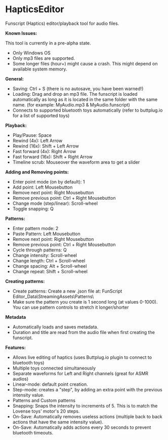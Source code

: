 # HapticsEditor
Funscript (Haptics) editor/playback tool for audio files.

**Known Issues:**

This tool is currently in a pre-alpha state. 
- Only Windows OS
- Only mp3 files are supported. 
- Some longer files (hour+) might cause a crash. This might depend on available system memory.

**General:**
- Saving: Ctrl + S (there is no autosave, you have been warned!)
- Loading: Drag and drop an mp3 file. The funscript is loaded automatically as long as it is located in the same folder with the same name. (for example: MyAudio.mp3 & MyAudio.funscript)
- Connects to supported bluetooth toys automatically (refer to buttplug.io for a list of supported toys)

**Playback:**
- Play/Pause: Space
- Rewind (4x): Left Arrow
- Rewind (16x): Shift + Left Arrow
- Fast forward (4x): Right Arrow
- Fast forward (16x): Shift + Right Arrow
- Timeline scrub: Mouseover the waveform area to get a slider

**Adding and Removing points:**
- Enter point mode (on by default): 1
- Add point: Left Mousebutton
- Remove next point: Right Mousebutton
- Remove previous point: Ctrl + Right Mousebutton
- Change mode (step/linear): Scroll-wheel
- Toggle snapping: Q 

**Patterns:**
- Enter pattern mode: 2
- Paste Pattern: Left Mousebutton
- Remove next point: Right Mousebutton
- Remove previous point: Ctrl + Right Mousebutton
- Cycle through patterns: Q
- Change intensity: Scroll-wheel
- Change length: Ctrl + Scroll-wheel
- Change spacing: Alt + Scroll-wheel
- Change repeat: Shift + Scroll-wheel

**Creating patterns:**
- Create patterns: Create a new .json file at: FunScript Editor_Data\StreamingAssets\Patterns\
- Make sure the pattern you create is 1 second long (at values 0-1000). You can use pattern controls to stretch it longer/shorter 

**Metadata**
- Automatically loads and saves metadata. 
- Duration and title are read from the audio file when first creating the funscript.

**Features:**
- Allows live editing of haptics (uses Buttplug.io plugin to connect to bluetooth toys)
- Multiple toys connected simultaneously
- Separate waveforms for Left and Right channels (great for ASMR audios)
- Linear-mode: default point creation.
- Step-mode: creates a "step", by adding an extra point with the previous intensity value.
- Patterns and Custom patterns
- Snapping: Snaps the intensity to increments of 5. This is to match the Lovense toys' motor's 20 steps.
- On-Save: Automatically removes useless actions (multiple back to back actions that have the same intensity value).
- On-Save: Automatically adds actions every 30 seconds to prevent bluetooth timeouts.